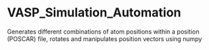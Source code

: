 # VASP_Simulation_Automation
Generates different combinations of atom positions within a position (POSCAR) file, rotates and manipulates position vectors using numpy
